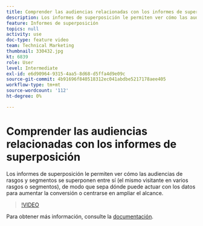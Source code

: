 ```yaml
---
title: Comprender las audiencias relacionadas con los informes de superposición
description: Los informes de superposición le permiten ver cómo las audiencias de rasgos y segmentos se superponen entre sí (el mismo visitante en varios rasgos o segmentos), de modo que sepa dónde puede actuar con los datos para aumentar la conversión o centrarse en ampliar el alcance.
feature: Informes de superposición
topics: null
activity: use
doc-type: feature video
team: Technical Marketing
thumbnail: 330432.jpg
kt: 6839
role: User
level: Intermediate
exl-id: e6d90964-9315-4aa5-8d68-d5ffa4d9e09c
source-git-commit: 4b91696f840518312ec041abdbe5217178aee405
workflow-type: tm+mt
source-wordcount: '112'
ht-degree: 0%

---
```


# Comprender las audiencias relacionadas con los informes de superposición

Los informes de superposición le permiten ver cómo las audiencias de rasgos y segmentos se superponen entre sí (el mismo visitante en varios rasgos o segmentos), de modo que sepa dónde puede actuar con los datos para aumentar la conversión o centrarse en ampliar el alcance.

>[!VIDEO](https://video.tv.adobe.com/v/330432/?quality=12&learn=on)

Para obtener más información, consulte la [documentación](https://experienceleague.adobe.com/docs/audience-manager/user-guide/reporting/interactive-and-overlap-reports/dynamic-reports.html#reporting).

